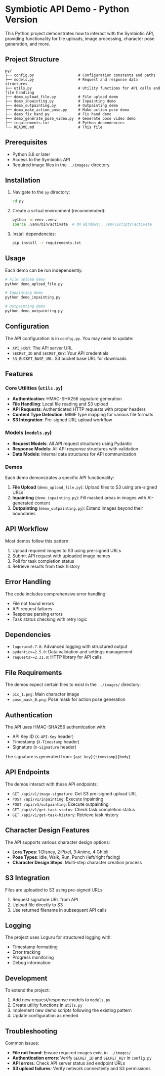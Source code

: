 # Symbiotic API Demo - Python Version

This Python project demonstrates how to interact with the Symbiotic API, providing functionality for file uploads, image processing, character pose generation, and more.

## Project Structure

```
py/
├── config.py                    # Configuration constants and paths
├── models.py                    # Request and response data structures
├── utils.py                     # Utility functions for API calls and file handling
├── demo_upload_file.py          # File upload demo
├── demo_inpainting.py           # Inpainting demo
├── demo_outpainting.py          # Outpainting demo
├── demo_make_action_pose.py     # Make action pose demo
├── demo_fix_hand.py             # Fix hand demo
├── demo_generate_pose_video.py  # Generate pose video demo
├── requirements.txt             # Python dependencies
└── README.md                    # This file
```

## Prerequisites

- Python 3.8 or later
- Access to the Symbiotic API
- Required image files in the `../images/` directory

## Installation

1. Navigate to the `py` directory:

   ```bash
   cd py
   ```

2. Create a virtual environment (recommended):

   ```bash
   python -m venv .venv
   source .venv/bin/activate  # On Windows: .venv\Scripts\activate
   ```

3. Install dependencies:
   ```bash
   pip install -r requirements.txt
   ```

## Usage

Each demo can be run independently:

```bash
# File upload demo
python demo_upload_file.py

# Inpainting demo
python demo_inpainting.py

# Outpainting demo
python demo_outpainting.py

```

## Configuration

The API configuration is in `config.py`. You may need to update:

- `API_HOST`: The API server URL
- `SECRET_ID` and `SECRET_KEY`: Your API credentials
- `S3_BUCKET_BASE_URL`: S3 bucket base URL for downloads

## Features

### Core Utilities (`utils.py`)

- **Authentication**: HMAC-SHA256 signature generation
- **File Handling**: Local file reading and S3 upload
- **API Requests**: Authenticated HTTP requests with proper headers
- **Content Type Detection**: MIME type mapping for various file formats
- **S3 Integration**: Pre-signed URL upload workflow

### Models (`models.py`)

- **Request Models**: All API request structures using Pydantic
- **Response Models**: All API response structures with validation
- **Data Models**: Internal data structures for API communication

### Demos

Each demo demonstrates a specific API functionality:

1. **File Upload** (`demo_upload_file.py`): Upload files to S3 using pre-signed URLs
2. **Inpainting** (`demo_inpainting.py`): Fill masked areas in images with AI-generated content
3. **Outpainting** (`demo_outpainting.py`): Extend images beyond their boundaries

## API Workflow

Most demos follow this pattern:

1. Upload required images to S3 using pre-signed URLs
2. Submit API request with uploaded image names
3. Poll for task completion status
4. Retrieve results from task history

## Error Handling

The code includes comprehensive error handling:

- File not found errors
- API request failures
- Response parsing errors
- Task status checking with retry logic

## Dependencies

- `loguru>=0.7.0`: Advanced logging with structured output
- `pydantic>=2.5.0`: Data validation and settings management
- `requests>=2.31.0`: HTTP library for API calls

## File Requirements

The demos expect certain files to exist in the `../images/` directory:

- `pic_1.png`: Main character image
- `pose_mask_0.png`: Pose mask for action pose generation

## Authentication

The API uses HMAC-SHA256 authentication with:

- API Key ID (`X-API-Key` header)
- Timestamp (`X-Timestamp` header)
- Signature (`X-Signature` header)

The signature is generated from: `{api_key}{timestamp}{body}`

## API Endpoints

The demos interact with these API endpoints:

- `GET /api/v1/image-signature`: Get S3 pre-signed upload URL
- `POST /api/v1/inpainting`: Execute inpainting
- `POST /api/v1/outpainting`: Execute outpainting
- `GET /api/v1/get-task-status`: Check task completion status
- `GET /api/v1/get-task-history`: Retrieve task history

## Character Design Features

The API supports various character design options:

- **Lora Types**: 1:Disney, 2:Pixel, 3:Anime, 4:Ghibli
- **Pose Types**: Idle, Walk, Run, Punch (left/right facing)
- **Character Design Steps**: Multi-step character creation process

## S3 Integration

Files are uploaded to S3 using pre-signed URLs:

1. Request signature URL from API
2. Upload file directly to S3
3. Use returned filename in subsequent API calls

## Logging

The project uses Loguru for structured logging with:

- Timestamp formatting
- Error tracking
- Progress monitoring
- Debug information

## Development

To extend the project:

1. Add new request/response models to `models.py`
2. Create utility functions in `utils.py`
3. Implement new demo scripts following the existing pattern
4. Update configuration as needed

## Troubleshooting

Common issues:

- **File not found**: Ensure required images exist in `../images/`
- **Authentication errors**: Verify `SECRET_ID` and `SECRET_KEY` in `config.py`
- **API errors**: Check API server status and endpoint URLs
- **S3 upload failures**: Verify network connectivity and S3 permissions
